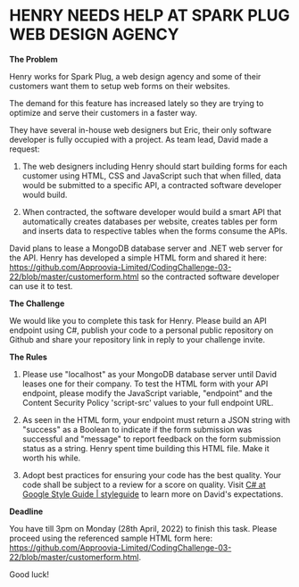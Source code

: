 # HENRY NEEDS HELP AT SPARK PLUG WEB DESIGN AGENCY

**The Problem**

Henry works for Spark Plug, a web design agency and some of their customers want them to setup web forms on their websites.

The demand for this feature has increased lately so they are trying to optimize and serve their customers in a faster way.

They have several in-house web designers but Eric, their only software developer is fully occupied with a project. As team lead, David made a request:

1. The web designers including Henry should start building forms for each customer using HTML, CSS and JavaScript such that when filled, data would be submitted to a specific API, a contracted software developer would build.

2. When contracted, the software developer would build a smart API that automatically creates databases per website, creates tables per form and inserts data to respective tables when the forms consume the APIs.

David plans to lease a MongoDB database server and .NET web server for the API. Henry has developed a simple HTML form and shared it here: https://github.com/Approovia-Limited/CodingChallenge-03-22/blob/master/customerform.html so the contracted software developer can use it to test.

**The Challenge**

We would like you to complete this task for Henry. Please build an API endpoint using C#, publish your code to a personal public repository on Github and share your repository link in reply to your challenge invite.

**The Rules**

1. Please use "localhost" as your MongoDB database server until David leases one for their company. To test the HTML form with your API endpoint, please modify the JavaScript variable, "endpoint" and the Content Security Policy 'script-src' values to your full endpoint URL.

2. As seen in the HTML form, your endpoint must return a JSON string with "success" as a Boolean to indicate if the form submission was successful and "message" to report feedback on the form submission status as a string. Henry spent time building this HTML file. Make it worth his while.

4. Adopt best practices for ensuring your code has the best quality. Your code shall be subject to a review for a score on quality. Visit [C# at Google Style Guide | styleguide](https://google.github.io/styleguide/csharp-style.html) to learn more on David's expectations.

**Deadline**

You have till 3pm on Monday (28th April, 2022) to finish this task. Please proceed using the referenced sample HTML form here: https://github.com/Approovia-Limited/CodingChallenge-03-22/blob/master/customerform.html.

Good luck!
